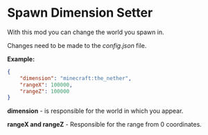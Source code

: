 # Spawn Dimension Setter

With this mod you can change the world you spawn in.

Changes need to be made to the *config.json* file.

**Example:**

```json
{
    "dimension": "minecraft:the_nether",
    "rangeX": 100000,
    "rangeZ": 100000
}

```

**dimension** - is responsible for the world in which you appear.

**rangeX and rangeZ** - Responsible for the range from 0 coordinates.
